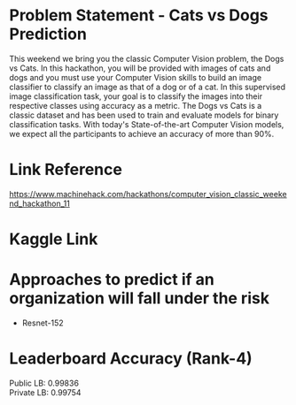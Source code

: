 # Problem Statement - Cats vs Dogs Prediction
This weekend we bring you the classic Computer Vision problem, the Dogs vs Cats. In this hackathon, you will be provided with images of cats and dogs and you must use  your Computer Vision skills to build an image classifier to classify an image as that of a dog or of a cat. In this supervised image classification task, your goal is to classify the images into their respective classes using accuracy as a metric. The Dogs vs Cats is a classic dataset and has been used to train and evaluate models for binary classification tasks. With today's State-of-the-art Computer Vision models, we expect all the participants to achieve an accuracy of more than 90%.


# Link Reference
https://www.machinehack.com/hackathons/computer_vision_classic_weekend_hackathon_11

# Kaggle Link


# Approaches to predict if an organization will fall under the risk
* Resnet-152

# Leaderboard Accuracy (Rank-4)
Public LB: 0.99836 <br/>
Private LB: 0.99754
